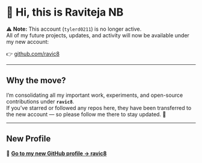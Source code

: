 # 👋 Hi, this is Raviteja NB

⚠️ **Note:** This account (`tylerd0211`) is no longer active.  
All of my future projects, updates, and activity will now be available under my new account:

👉 [github.com/ravic8](https://github.com/ravic8)

---

## Why the move?
I’m consolidating all my important work, experiments, and open-source contributions under **`ravic8`**.  
If you’ve starred or followed any repos here, they have been transferred to the new account — so please follow me there to stay updated. 🚀

---

## New Profile
📌 **[Go to my new GitHub profile → ravic8](https://github.com/ravic8)**
